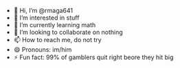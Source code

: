 - 👋 Hi, I’m @rmaga641
- 👀 I’m interested in stuff
- 🌱 I’m currently learning math
- 💞️ I’m looking to collaborate on nothing
- 📫 How to reach me, do not try
- 😄 Pronouns: im/him
- ⚡ Fun fact: 99% of gamblers quit right beore they hit big

<!---
rmaga641/rmaga641 is a ✨ special ✨ repository because its `README.md` (this file) appears on your GitHub profile.
You can click the Preview link to take a look at your changes.
--->
